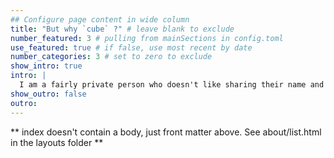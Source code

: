 ```yaml
---
## Configure page content in wide column
title: "But why `cube` ?" # leave blank to exclude
number_featured: 3 # pulling from mainSections in config.toml
use_featured: true # if false, use most recent by date
number_categories: 3 # set to zero to exclude
show_intro: true
intro: |
  I am a fairly private person who doesn't like sharing their name and photo online, and through the years `cube` just stuck around. It’s not like you won’t find them on the internet if you look around, it's probably somewhere on this website too! But why offer it myself?
show_outro: false
outro:
---
```


** index doesn't contain a body, just front matter above.
See about/list.html in the layouts folder **